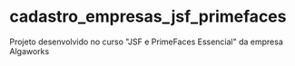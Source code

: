 # cadastro_empresas_jsf_primefaces
Projeto desenvolvido no curso "JSF e PrimeFaces Essencial" da empresa Algaworks
